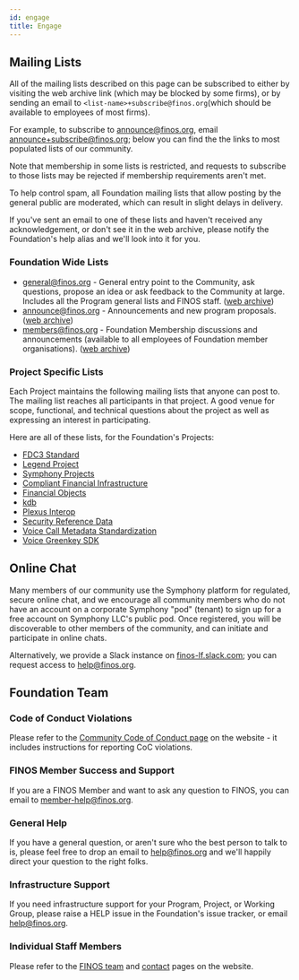 ```yaml
---
id: engage
title: Engage
---
```


## Mailing Lists
All of the mailing lists described on this page can be subscribed to either by visiting the web archive link (which may be blocked by some firms), or by sending an email to `<list-name>+subscribe@finos.org`(which should be available to employees of most firms).

For example, to subscribe to announce@finos.org, email [announce+subscribe@finos.org](mailto:announce+subscribe@finos.org); below you can find the the links to most populated lists of our community.

Note that membership in some lists is restricted, and requests to subscribe to those lists may be rejected if membership requirements aren't met.

To help control spam, all Foundation mailing lists that allow posting by the general public are moderated, which can result in slight delays in delivery.

If you've sent an email to one of these lists and haven't received any acknowledgement, or don't see it in the web archive, please notify the Foundation's help alias and we'll look into it for you.

### Foundation Wide Lists
- [general@finos.org](mailto:general+subscribe@finos.org) - General entry point to the Community, ask questions, propose an idea or ask feedback to the Community at large. Includes all the Program general lists and FINOS staff. ([web archive](https://groups.google.com/a/finos.org/g/general))
- [announce@finos.org](mailto:announce+subscribe@finos.org) - Announcements and new program proposals. ([web archive](https://groups.google.com/a/finos.org/g/announce))
- [members@finos.org](mailto:members+subscribe@finos.org) - Foundation Membership discussions and announcements (available to all employees of Foundation member organisations). ([web archive](https://groups.google.com/a/finos.org/g/members))

### Project Specific Lists
Each Project maintains the following mailing lists that anyone can post to. The mailing list reaches all participants in that project. A good venue for scope, functional, and technical questions about the project as well as expressing an interest in participating.

Here are all of these lists, for the Foundation's Projects:
- [FDC3 Standard](mailto:fdc3+subscribe@finos.org)
- [Legend Project](mailto:legend+subscribe@finos.org)
- [Symphony Projects](mailto:symphony+subscribe@finos.org)
- [Compliant Financial Infrastructure](mailto:compliant-financial-infrastructure+subscribe@finos.org)
- [Financial Objects](mailto:fo+subscribe@finos.org)
- [kdb](mailto:data-tech-kdb+subscribe@finos.org)
- [Plexus Interop](mailto:plx-desktop-interop+subscribe@finos.org)
- [Security Reference Data](mailto:data-tech-sec-ref+subscribe@finos.org)
- [Voice Call Metadata Standardization](mailto:voice-call-metadata-standardization+subscribe@finos.org)
- [Voice Greenkey SDK](mailto:voice-greenkey-sdk+subscribe@finos.org)

## Online Chat
Many members of our community use the Symphony platform for regulated, secure online chat, and we encourage all community members who do not have an account on a corporate Symphony "pod" (tenant) to sign up for a free account on Symphony LLC's public pod.  Once registered, you will be discoverable to other members of the community, and can initiate and participate in online chats.

Alternatively, we provide a Slack instance on [finos-lf.slack.com](https://finos-lf.slack.com); you can request access to [help@finos.org](mailto:help@finos.org).

## Foundation Team

### Code of Conduct Violations
Please refer to the [Community Code of Conduct page](https://www.finos.org/code-of-conduct) on the website - it includes instructions for reporting CoC violations.

### FINOS Member Success and Support
If you are a FINOS Member and want to ask any question to FINOS, you can email to [member-help@finos.org](mailto:member-help@finos.org).

### General Help
If you have a general question, or aren't sure who the best person to talk to is, please feel free to drop an email to [help@finos.org](mailto:help@finos.org) and we'll happily direct your question to the right folks.

### Infrastructure Support
If you need infrastructure support for your Program, Project, or Working Group, please raise a HELP issue in the Foundation's issue tracker, or email [help@finos.org](mailto:help@finos.org).

### Individual Staff Members
Please refer to the [FINOS team](https://www.finos.org/team) and [contact](https://www.finos.org/contact-us) pages on the website.